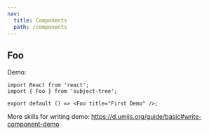 ```yaml
---
nav:
  title: Components
  path: /components
---
```


## Foo

Demo:

```tsx
import React from 'react';
import { Foo } from 'subject-tree';

export default () => <Foo title="First Demo" />;
```

More skills for writing demo: https://d.umijs.org/guide/basic#write-component-demo
